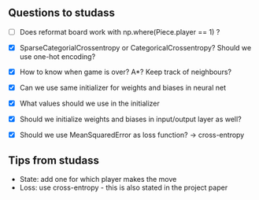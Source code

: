 ## Questions to studass
- [ ] Does reformat board work with np.where(Piece.player == 1) ?

- [x] SparseCategorialCrossentropy or CategoricalCrossentropy? Should we use one-hot encoding?
- [x] How to know when game is over? A*? Keep track of neighbours?

- [x] Can we use same initializer for weights and biases in neural net
- [x] What values should we use in the initializer
- [x] Should we initialize weights and biases in input/output layer as well?
- [x] Should we use MeanSquaredError as loss function? -> cross-entropy

## Tips from studass
- State: add one for which player makes the move
- Loss: use cross-entropy - this is also stated in the project paper